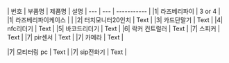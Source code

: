 
#

| 번호 | 부품명 | 제품명 | 설명
| --- | --- | ----------- |
|1| 라즈베리파이 | 3 or 4 |
|1| 라즈베리파이케이스 |  |
|2| 터치모니터20인치 | Text |
|3| 카드단말기 | Text |
|4| nfc리더기 | Text |
|5| 바코드리더기 | Text |
|6| 락커 컨트럴러 | Text |
|7| 스피커 | Text |
|7| pir센서 | Text |
|7| 카메라 | Text |

|7| 모티터링 pc | Text |
|7| sip전화기 | Text |

